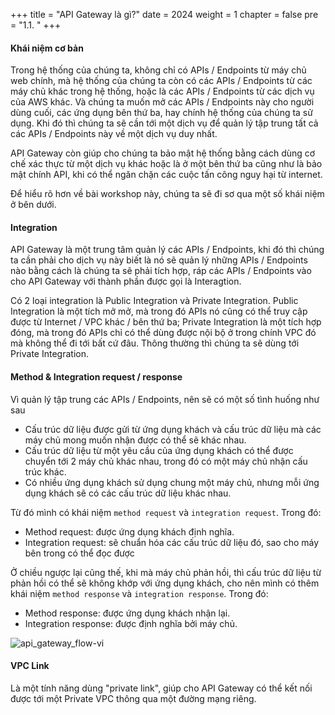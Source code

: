 +++
title = "API Gateway là gì?"
date = 2024
weight = 1
chapter = false
pre = "1.1. "
+++

#### Khái niệm cơ bản

Trong hệ thống của chúng ta, không chỉ có APIs / Endpoints từ máy chủ web chính, mà hệ thống của chúng ta còn có các APIs / Endpoints từ các máy chủ khác trong hệ thống, hoặc là các APIs / Endpoints từ các dịch vụ của AWS khác. Và chúng ta muốn mở các APIs / Endpoints này cho người dùng cuối, các ứng dụng bên thứ ba, hay chính hệ thống của chúng ta sử dụng. Khi đó thì chúng ta sẽ cần tới một dịch vụ để quản lý tập trung tất cả các APIs / Endpoints này về một dịch vụ duy nhất.

API Gateway còn giúp cho chúng ta bảo mật hệ thống bằng cách dùng cơ chế xác thực từ một dịch vụ khác hoặc là ở một bên thứ ba cũng như là bảo mật chính API, khi có thể ngăn chặn các cuộc tấn công nguy hại từ internet.

Để hiểu rõ hơn về bài workshop này, chúng ta sẽ đi sơ qua một số khái niệm ở bên dưới.

#### Integration

API Gateway là một trung tâm quản lý các APIs / Endpoints, khi đó thì chúng ta cần phải cho dịch vụ này biết là nó sẽ quản lý những APIs / Endpoints nào bằng cách là chúng ta sẽ phải tích hợp, ráp các APIs / Endpoints vào cho API Gateway với thành phần được gọi là Interagtion.

Có 2 loại integration là Public Integration và Private Integration. Public Integration là một tích mở mở, mà trong đó APIs nó cũng có thể truy cập được từ Internet / VPC khác / bên thứ ba; Private Integration là một tích hợp đóng, mà trong đó APIs chỉ có thể dùng được nội bộ ở trong chính VPC đó mà không thể đi tới bất cứ đâu. Thông thường thì chúng ta sẽ dùng tới Private Integration.

#### Method & Integration request / response

Vì quản lý tập trung các APIs / Endpoints, nên sẽ có một số tình huống như sau

- Cấu trúc dữ liệu được gửi từ ứng dụng khách và cấu trúc dữ liệu mà các máy chủ mong muốn nhận được có thể sẽ khác nhau.
- Cấu trúc dữ liệu từ một yêu cầu của ứng dụng khách có thể được chuyển tới 2 máy chủ khác nhau, trong đó có một máy chủ nhận cấu trúc khác.
- Có nhiều ứng dụng khách sử dụng chung một máy chủ, nhưng mỗi ứng dụng khách sẽ có các cấu trúc dữ liệu khác nhau.

Từ đó mình có khái niệm `method request` và `integration request`. Trong đó:

- Method request: được ứng dụng khách định nghĩa.
- Integration request: sẽ chuẩn hóa các cấu trúc dữ liệu đó, sao cho máy bên trong có thể đọc được

Ở chiều ngược lại cũng thế, khi mà máy chủ phản hồi, thì cấu trúc dữ liệu từ phản hồi có thể sẽ không khớp với ứng dụng khách, cho nên mình có thêm khái niệm `method response` và `integration response`. Trong đó:

- Method response: được ứng dụng khách nhận lại.
- Integration response: được định nghĩa bởi máy chủ.

![api_gateway_flow-vi](/images/1-introduction/api_gateway_flow-vi.png)

#### VPC Link

Là một tính năng dùng "private link", giúp cho API Gateway có thể kết nối được tới một Private VPC thông qua một đường mạng riêng.
